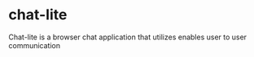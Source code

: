 # chat-lite

Chat-lite is a browser chat application that utilizes enables user to user communication

